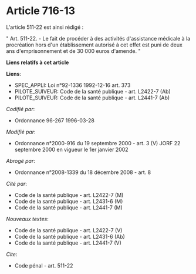 # Article 716-13

L'article 511-22 est ainsi rédigé :

" Art. 511-22. - Le fait de procéder à des activités d'assistance médicale à la procréation hors d'un établissement autorisé
à cet effet est puni de deux ans d'emprisonnement et de 30 000 euros d'amende. "

**Liens relatifs à cet article**

**Liens**:

  - SPEC_APPLI: Loi n°92-1336 1992-12-16 art. 373
  - PILOTE_SUIVEUR: Code de la santé publique - art. L2422-7 (Ab)
  - PILOTE_SUIVEUR: Code de la santé publique - art. L2441-7 (Ab)

_Codifié par_:

  - Ordonnance 96-267 1996-03-28

_Modifié par_:

  - Ordonnance n°2000-916 du 19 septembre 2000 - art. 3 (V) JORF 22 septembre 2000 en vigueur le 1er janvier 2002

_Abrogé par_:

  - Ordonnance n°2008-1339 du 18 décembre 2008 - art. 8

_Cité par_:

  - Code de la santé publique - art. L2422-7 (M)
  - Code de la santé publique - art. L2431-6 (M)
  - Code de la santé publique - art. L2441-7 (M)

_Nouveaux textes_:

  - Code de la santé publique - art. L2422-7 (V)
  - Code de la santé publique - art. L2431-6 (Ab)
  - Code de la santé publique - art. L2441-7 (V)

_Cite_:

  - Code pénal - art. 511-22
